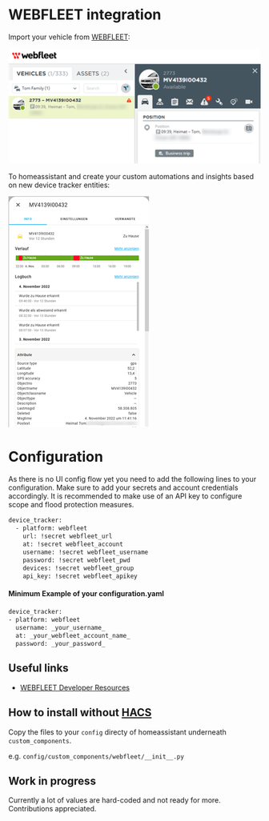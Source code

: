 # WEBFLEET integration
Import your vehicle from [WEBFLEET](https://live.webfleet.com/web/index.html):

![screenshot of vehicle in WEBFLEET UI](images/webfleet-sample.png "WEBFLEET Vehicle")

To homeassistant and create your custom automations and insights based on new device tracker entities:

![screenshot of ha showing vehicle details](images/example.png "Vehicle Entity")

# Configuration

As there is no UI config flow yet you need to add the following lines to your configuration.
Make sure to add your secrets and account credentials accordingly. 
It is recommended to make use of an API key to configure scope and flood protection measures.

    device_tracker:
      - platform: webfleet
        url: !secret webfleet_url
        at: !secret webfleet_account
        username: !secret webfleet_username
        password: !secret webfleet_pwd
        devices: !secret webfleet_group
        api_key: !secret webfleet_apikey

#### Minimum Example of your configuration.yaml
    device_tracker:
    - platform: webfleet
      username: _your_username_
      at: _your_webfleet_account_name_
      password: _your_password_

## Useful links

- [WEBFLEET Developer Resources](https://www.webfleet.com/en_gb/webfleet/partners/integration/developer-resources/)


## How to install without [HACS](https://hacs.xyz/)

Copy the files to your `config` directy of homeassistant underneath `custom_components`.

e.g. `config/custom_components/webfleet/__init__.py`

## Work in progress

Currently a lot of values are hard-coded and not ready for more. 
Contributions appreciated.
